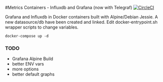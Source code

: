 #Metrics Containers - Influxdb and Grafana (now with Telegraf) [![CircleCI](https://circleci.com/gh/dbnegative/docker-metrics-tgi.svg?style=svg)](https://circleci.com/gh/dbnegative/docker-metrics-tgi)

Grafana and Influxdb in Docker containers built with Alpine/Debian Jessie. A new datasource/db have been created and linked. Edit docker-entrypoint.sh wrapper scripts to change variables.

```
docker-compose up -d
```

### TODO
* Grafana Alpine Build
* better ENV vars
* more options
* better default graphs
